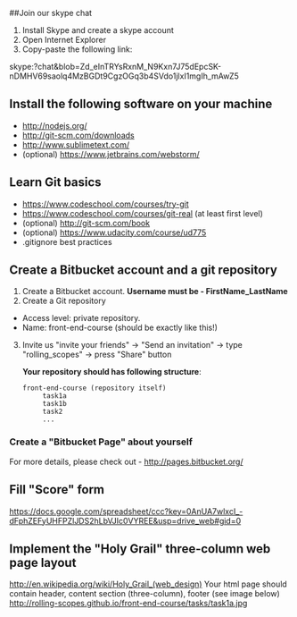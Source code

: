 ##Join our skype chat
1. Install Skype and create a skype account
2. Open Internet Explorer
3. Copy-paste the following link:

skype:?chat&blob=Zd_eInTRYsRxnM_N9Kxn7J75dEpcSK-nDMHV69saolq4MzBGDt9CgzOGq3b4SVdo1jlxI1mgIh_mAwZ5

## Install the following software on your machine
* http://nodejs.org/
* http://git-scm.com/downloads
* http://www.sublimetext.com/
* (optional) https://www.jetbrains.com/webstorm/

## Learn Git basics
* https://www.codeschool.com/courses/try-git
* https://www.codeschool.com/courses/git-real (at least first level)
* (optional) http://git-scm.com/book
* (optional) https://www.udacity.com/course/ud775
* .gitignore best practices

## Create a Bitbucket account and a git repository
1. Create a Bitbucket account. __Username must be - FirstName_LastName__
2. Create a Git repository
  * Access level: private repository. 
  * Name: front-end-course (should be exactly like this!)
3. Invite us 
  "invite your friends" -> "Send an invitation" -> type "rolling_scopes" -> press "Share" button

   **Your repository should has following structure**:
   ```
   front-end-course (repository itself)
        task1a
        task1b
        task2
        ...
   ```
### Сreate a "Bitbucket Page" about yourself
For more details, please check out - http://pages.bitbucket.org/

## Fill "Score" form
https://docs.google.com/spreadsheet/ccc?key=0AnUA7wlxcI_-dFphZEFyUHFPZlJDS2hLbVJIc0VYREE&usp=drive_web#gid=0

## Implement the "Holy Grail" three-column web page layout
  http://en.wikipedia.org/wiki/Holy_Grail_(web_design)
  Your html page should contain header, content section (three-column), footer (see image below) 
  http://rolling-scopes.github.io/front-end-course/tasks/task1a.jpg